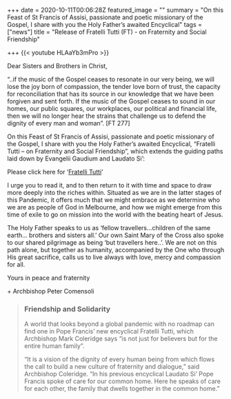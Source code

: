 +++
date = 2020-10-11T00:06:28Z
featured_image = ""
summary = "On this Feast of St Francis of Assisi, passionate and poetic missionary of the Gospel, I share with you the Holy Father’s awaited Encyclical"
tags = ["news"]
title = "Release of Fratelli Tutti (FT) - on Fraternity and Social Friendship"

+++
{{< youtube HLAaYb3mPro >}}

Dear Sisters and Brothers in Christ,

“..if the music of the Gospel ceases to resonate in our very being, we will lose the joy born of compassion, the tender love born of trust, the capacity for reconciliation that has its source in our knowledge that we have been forgiven and sent forth. If the music of the Gospel ceases to sound in our homes, our public squares, our workplaces, our political and financial life, then we will no longer hear the strains that challenge us to defend the dignity of every man and woman”. \[FT 277\]

On this Feast of St Francis of Assisi, passionate and poetic missionary of the Gospel, I share with you the Holy Father’s awaited Encyclical, “Fratelli Tutti – on Fraternity and Social Friendship”, which extends the guiding paths laid down by Evangelii Gaudium and Laudato Si’:

Please click here for ‘[Fratelli Tutti](http://www.vatican.va/content/francesco/en/encyclicals/documents/papa-francesco_20201003_enciclica-fratelli-tutti.html)’

I urge you to read it, and to then return to it with time and space to draw more deeply into the riches within. Situated as we are in the latter stages of this Pandemic, it offers much that we might embrace as we determine who we are as people of God in Melbourne, and how we might emerge from this time of exile to go on mission into the world with the beating heart of Jesus.

The Holy Father speaks to us as ‘fellow travellers...children of the same earth… brothers and sisters all.’ Our own Saint Mary of the Cross also spoke to our shared pilgrimage as being ‘but travellers here..’. We are not on this path alone, but together as humanity, accompanied by the One who through His great sacrifice, calls us to live always with love, mercy and compassion for all.

Yours in peace and fraternity

\+ Archbishop Peter Comensoli

> ### Friendship and Solidarity
>
> A world that looks beyond a global pandemic with no roadmap can find one in Pope Francis’ new encyclical Fratelli Tutti, which Archbishop Mark Coleridge says “is not just for believers but for the entire human family”.
>
> “It is a vision of the dignity of every human being from which flows the call to build a new culture of fraternity and dialogue,” said Archbishop Coleridge. “In his previous encyclical Laudato Si’ Pope Francis spoke of care for our common home. Here he speaks of care for each other, the family that dwells together in the common home.”